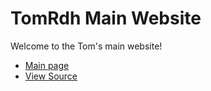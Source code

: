 # TomRdh Main Website

Welcome to the Tom's main website!

- [Main page](https://tomrdh.github.io/main-page)
- [View Source](https://github.com/Tomrdh/tomrdh.github.io)